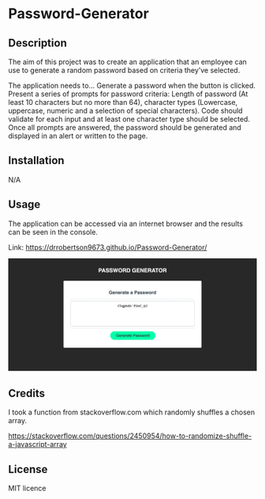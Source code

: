 # Password-Generator

## Description
The aim of this project was to create an application that an employee can use to generate a random password based on criteria they’ve selected.

The application needs to...
Generate a password when the button is clicked.
Present a series of prompts for password criteria: Length of password (At least 10 characters but no more than 64), character types (Lowercase, uppercase, numeric and a selection of special characters).
Code should validate for each input and at least one character type should be selected.
Once all prompts are answered, the password should be generated and displayed in an alert or written to the page.

## Installation

N/A

## Usage

The application can be accessed via an internet browser and the results can be seen in the console.

Link: https://drrobertson9673.github.io/Password-Generator/

![screenshot of the application results](/assets/Images/Screenshot.png)

## Credits

I took a function from stackoverflow.com which randomly shuffles a chosen array.

https://stackoverflow.com/questions/2450954/how-to-randomize-shuffle-a-javascript-array

## License

MIT licence
